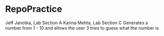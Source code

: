 # RepoPractice
Jeff Janotka, Lab Section A Karina Mehta, Lab Section C Generates a number from 1 - 10 and allows the user 3 tries to guess what the number is
